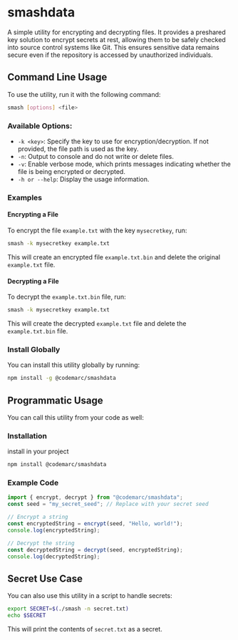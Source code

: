 
# smashdata

A simple utility for encrypting and decrypting files. It provides a preshared key solution to encrypt secrets at rest, allowing them to be safely checked into source control systems like Git. This ensures sensitive data remains secure even if the repository is accessed by unauthorized individuals.

## Command Line Usage

To use the utility, run it with the following command:

```bash
smash [options] <file>
```

### Available Options:

- `-k <key>`: Specify the key to use for encryption/decryption. If not provided, the file path is used as the key.
- `-n`: Output to console and do not write or delete files.
- `-v`: Enable verbose mode, which prints messages indicating whether the file is being encrypted or decrypted.
- `-h or --help`: Display the usage information.

### Examples

#### Encrypting a File
To encrypt the file `example.txt` with the key `mysecretkey`, run:

```bash
smash -k mysecretkey example.txt
```

This will create an encrypted file `example.txt.bin` and delete the original `example.txt` file.

#### Decrypting a File
To decrypt the `example.txt.bin` file, run:

```bash
smash -k mysecretkey example.txt
```

This will create the decrypted `example.txt` file and delete the `example.txt.bin` file.

### Install Globally

You can install this utility globally by running:

```bash
npm install -g @codemarc/smashdata
```

## Programmatic Usage

You can call this utility from your code as well:

### Installation

install in your project
```bash
npm install @codemarc/smashdata
```


### Example Code

```js
import { encrypt, decrypt } from "@codemarc/smashdata";
const seed = "my_secret_seed"; // Replace with your secret seed

// Encrypt a string
const encryptedString = encrypt(seed, "Hello, world!");
console.log(encryptedString);

// Decrypt the string
const decryptedString = decrypt(seed, encryptedString);
console.log(decryptedString);
```

## Secret Use Case

You can also use this utility in a script to handle secrets:

```bash
export SECRET=$(./smash -n secret.txt)
echo $SECRET
```

This will print the contents of `secret.txt` as a secret.
